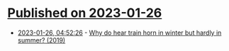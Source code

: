 # [Published on 2023-01-26](index.md)

* [2023-01-26, 04:52:26](https://news.ycombinator.com/item?id=34527789) - [Why do hear train horn in winter but hardly in summer? (2019)](https://blog.weatherops.com/sound-travels-further-in-cold-weather-heres-why)
